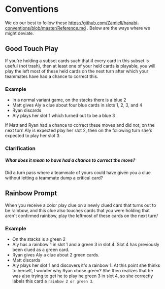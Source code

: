 # Conventions

We do our best to follow these https://github.com/Zamiell/hanabi-conventions/blob/master/Reference.md . Below are the ways where we might deviate.

## Good Touch Play

If you're holding a subset cards such that if every card in this subset is useful (not trash), then at least one of your held cards is playable, you will play the left most of these held cards on the next turn after which your teammates have had a chance to correct this.

### Example

- In a normal variant game, on the stacks there is a blue 2
- Matt gives Aly a clue about four blue cards in slots 1, 2, 3, and 4
- Ryan discards
- Aly plays her slot 1 which turned out to be a blue 3

If Matt and Ryan had a chance to correct these moves and did not, on the next turn Aly is expected play her slot 2, then on the following turn she's expected to play her slot 3.

### Clarification

##### What does it mean to have had a chance to correct the move?

Did a turn pass where a teammate of yours could have given you a clue without letting a teammate dump a critical card?

## Rainbow Prompt 

When you receive a color play clue on a newly clued card that turns out to be rainbow, and this clue also touches cards that you were holding that aren't confirmed rainbow, play the leftmost of these cards on the next turn/

### Example

- On the stacks is a green 2
- Aly has a rainbow 1 in slot 1 and a green 3 in slot 4. Slot 4 has previously been clued as a green card.
- Ryan gives Aly a clue about 2 green cards.
- Matt discards
- Aly plays her slot 1 and discovers it's a rainbow 1. At this point she thinks to herself, I wonder why Ryan chose green? She then realizes that he was also trying to get he to play he green 3 in slot 4, so she correctly labels this card a `rainbow 2 or green 3`.
